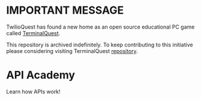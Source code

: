 # IMPORTANT MESSAGE

TwilioQuest has found a new home as an open source educational PC game called [TerminalQuest](https://terminal.quest/).

This repository is archived indefinitely. To keep contributing to this initiative please considering visiting TerminalQuest [repository](https://github.com/TerminalQuest).

# API Academy

Learn how APIs work!
